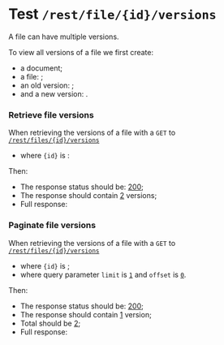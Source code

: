 # Test `/rest/file/{id}/versions`

A file can have multiple versions.

To view all versions of a file we first create: 

[ ](- "#docId=createDocument()")
[ ](- "#fileId=createFile(#docId)")
[ ](- "#oldVersionId=createVersion(#fileId)")
[ ](- "#newVersionId=createVersion(#fileId)")

  - a document;
  - a file: [ ](- "c:echo=#fileId");
  - an old version: [ ](- "c:echo=#oldVersionId");
  - and a new version: [ ](- "c:echo=#newVersionId").

### Retrieve file versions
When retrieving the versions of a file with a `GET` to [`/rest/files/{id}/versions`](- "#getEndpoint") 

 - where `{id}` is [ ](- "c:echo=#fileId"):

[ ](- "#retrieveResult=retrieve(#getEndpoint, #fileId)")

Then:

 - The response status should be: [200](- "?=#retrieveResult.status");
 - The response should contain [2](- "?=#retrieveResult.twoVersions") versions;
 - Full response:

[ ](- "ext:embed=#retrieveResult.body")

### Paginate file versions
When retrieving the versions of a file with a `GET` to [`/rest/files/{id}/versions`](- "#getEndpoint") 

 - where `{id}` is [ ](- "c:echo=#fileId");
 - where query parameter `limit` is [`1`](- "#limit") and `offset` is [`0`](- "#offset").

[ ](- "#paginateResult=paginate(#getEndpoint, #fileId, #offset, #limit)")

Then:

 - The response status should be: [200](- "?=#paginateResult.status");
 - The response should contain [1](- "?=#paginateResult.itemCount") version;
 - Total should be [2](- "?=#paginateResult.total");
 - Full response:

[ ](- "ext:embed=#paginateResult.body")


